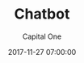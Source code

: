 ---
layout: post
permalink: /:title/
title: "Chatbot"
featuredTitle: "Chatbot"
date: 2017-11-27 07:00:00
number: 17
theme:
author: Capital One
tags: >
category: eshop
visible: true
featured: true
logo: /assets/img/charity/AutismOntario_BW.png
featuredImage: /assets/img/2017/pattern-red.png
github: https://github.com/CapitalOneCanadaHackathon/kids-nodejs-bot
description: AssessmentBot is a chatbot designed to help Kids Help Phone quickly and effectively assess counsellor performance. AssessmentBot simulates a counselling session with a youth in need using multiple choice questions whose answers are each weighted. At the end of the session, the counsellor is shown a graph of how they scored. The bot gives counsellors tips for improvements in low scoring areas.
---